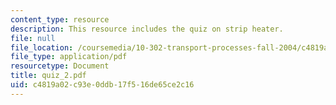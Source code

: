 ```yaml
---
content_type: resource
description: This resource includes the quiz on strip heater.
file: null
file_location: /coursemedia/10-302-transport-processes-fall-2004/c4819a02c93e0ddb17f516de65ce2c16_quiz_2.pdf
file_type: application/pdf
resourcetype: Document
title: quiz_2.pdf
uid: c4819a02-c93e-0ddb-17f5-16de65ce2c16
---
```

